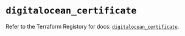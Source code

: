 # `digitalocean_certificate`

Refer to the Terraform Registory for docs: [`digitalocean_certificate`](https://registry.terraform.io/providers/digitalocean/digitalocean/2.31.0/docs/resources/certificate).
